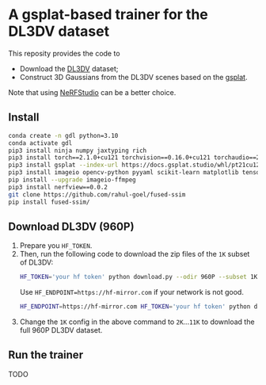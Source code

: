 # A gsplat-based trainer for the DL3DV dataset
This reposity provides the code to
* Download the [DL3DV](https://huggingface.co/datasets/DL3DV/DL3DV-Benchmark/tree/main) dataset;
* Construct 3D Gaussians from the DL3DV scenes based on the [gsplat](https://github.com/nerfstudio-project/gsplat/tree/main).

Note that using [NeRFStudio](https://github.com/nerfstudio-project/nerfstudio) can be a better choice.
## Install

```bash 
conda create -n gdl python=3.10
conda activate gdl
pip3 install ninja numpy jaxtyping rich
pip3 install torch==2.1.0+cu121 torchvision==0.16.0+cu121 torchaudio==2.1.0+cu121 --index-url https://download.pytorch.org/whl/cu121
pip3 install gsplat --index-url https://docs.gsplat.studio/whl/pt21cu121
pip3 install imageio opencv-python pyyaml scikit-learn matplotlib tensorly tensorboard
pip install --upgrade imageio-ffmpeg
pip3 install nerfview==0.0.2
git clone https://github.com/rahul-goel/fused-ssim
pip install fused-ssim/
```

## Download DL3DV (960P)
1. Prepare you `HF_TOKEN`.
2. Then, run the following code to download the zip files of the `1K` subset of DL3DV:
    ```bash
    HF_TOKEN='your hf token' python download.py --odir 960P --subset 1K --resolution 960P --file_type images+poses --clean_cache
    ```
    Use `HF_ENDPOINT=https://hf-mirror.com` if your network is not good.
    ```bash
    HF_ENDPOINT=https://hf-mirror.com HF_TOKEN='your hf token' python download.py --odir 960P --subset 1K --resolution 960P --file_type images+poses --clean_cache
    ```
3. Change the `1K` config in the above command to `2K`...`11K` to download the full 960P DL3DV dataset.


## Run the trainer
TODO